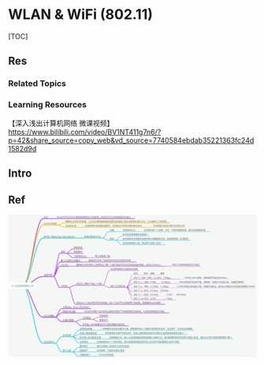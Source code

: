 # WLAN & WiFi (802.11)

[TOC]



## Res
### Related Topics


### Learning Resources
【深入浅出计算机网络 微课视频】 https://www.bilibili.com/video/BV1NT411g7n6/?p=42&share_source=copy_web&vd_source=7740584ebdab35221363fc24d1582d9d



## Intro



## Ref
[👍 全网最全网络基础思维导图（38张) | SDNLAB]: https://mp.weixin.qq.com/s/jlstOkjnJtrLKOGtWedebA 

![](../../../../../../../../../Assets/Pics/Pasted%20image%2020240510151123.png)

